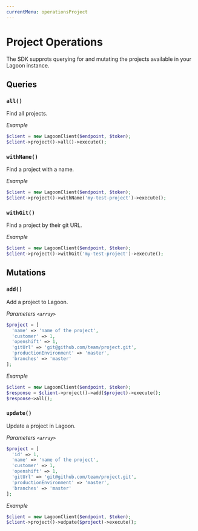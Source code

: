 ```yaml
---
currentMenu: operationsProject
---
```


# Project Operations

The SDK supprots querying for and mutating the projects available in your Lagoon instance.

## Queries

### `all()`

Find all projects.

*Example*

```php
$client = new LagoonClient($endpoint, $token);
$client->project()->all()->execute();
```

### `withName()`

Find a project with a name.

*Example*

```php
$client = new LagoonClient($endpoint, $token);
$client->project()->withName('my-test-project')->execute();
```

### `withGit()`

Find a project by their git URL.

*Example*

```php
$client = new LagoonClient($endpoint, $token);
$client->project()->withGit('my-test-project')->execute();
```

## Mutations

### `add()`

Add a project to Lagoon.

*Parameters `<array>`*

```php
$project = [
  'name' => 'name of the project',
  'customer' => 1,
  'openshift' => 1,
  'gitUrl' => 'git@github.com/team/project.git',
  'productionEnvironment' => 'master',
  'branches' => 'master'
];
```

*Example*

```php
$client = new LagoonClient($endpoint, $token);
$response = $client->project()->add($project)->execute();
$response->all();
```

### `update()`

Update a project in Lagoon.

*Parameters `<array>`*

```php
$project = [
  'id' => 1,
  'name' => 'name of the project',
  'customer' => 1,
  'openshift' => 1,
  'gitUrl' => 'git@github.com/team/project.git',
  'productionEnvironment' => 'master',
  'branches' => 'master'
];
```

*Example*

```php
$client = new LagoonClient($endpoint, $token);
$client->project()->udpate($project)->execute();
```
